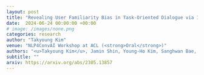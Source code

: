 ```yaml
---
layout: post
title: "Revealing User Familiarity Bias in Task-Oriented Dialogue via Interactive Evaluation"
date:  2024-06-24 00:00:00 +00:00
# image: /images/none.png
categories: research
author: "Takyoung Kim"
venue: "NLP4ConvAI Workshop at ACL (<strong>Oral</strong>)"
authors: "<u>Takyoung Kim</u>, Jamin Shin, Young-Ho Kim, Sanghwan Bae, Sungdong Kim"
subtitle: ""
arxiv: https://arxiv.org/abs/2305.13857
---
```


